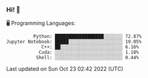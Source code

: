 ### Hi! :panda_face:

:desktop_computer: Programming Languages:

```
          Python: ██████████████████░░░░░░░ 72.87%
Jupyter Notebook: █████░░░░░░░░░░░░░░░░░░░░ 19.05%
             C++: ██░░░░░░░░░░░░░░░░░░░░░░░ 6.16%
            Cuda: ░░░░░░░░░░░░░░░░░░░░░░░░░ 1.18%
           Shell: ░░░░░░░░░░░░░░░░░░░░░░░░░ 0.44%
```

Last updated on Sun Oct 23 02:42 2022 (UTC)
